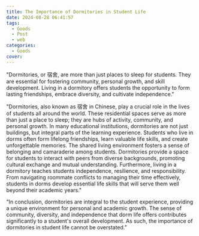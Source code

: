 ```yaml
---
title: The Importance of Dormitories in Student Life
date: 2024-08-28 06:41:57
tags:
  - Goods
  - Post
  - web
categories:
  - Goods
cover: 
---
```


"Dormitories, or 宿舍, are more than just places to sleep for students. They are essential for fostering community, personal growth, and skill development. Living in a dormitory offers students the opportunity to form lasting friendships, embrace diversity, and cultivate independence."

"Dormitories, also known as 宿舍 in Chinese, play a crucial role in the lives of students all around the world. These residential spaces serve as more than just a place to sleep; they are hubs of activity, community, and personal growth. In many educational institutions, dormitories are not just buildings, but integral parts of the learning experience. Students who live in dorms often form lifelong friendships, learn valuable life skills, and create unforgettable memories. The shared living environment fosters a sense of belonging and camaraderie among students. Dormitories provide a space for students to interact with peers from diverse backgrounds, promoting cultural exchange and mutual understanding. Furthermore, living in a dormitory teaches students independence, resilience, and responsibility. From navigating roommate conflicts to managing their time effectively, students in dorms develop essential life skills that will serve them well beyond their academic years."

"In conclusion, dormitories are integral to the student experience, providing a unique environment for personal and academic growth. The sense of community, diversity, and independence that dorm life offers contributes significantly to a student's overall development. As such, the importance of dormitories in student life cannot be overstated."
